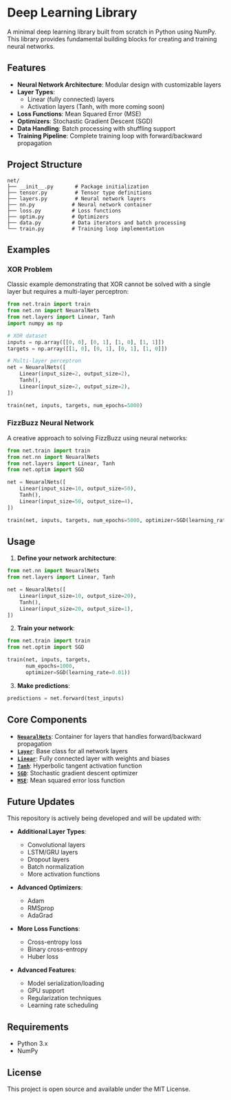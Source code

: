 # Deep Learning Library

A minimal deep learning library built from scratch in Python using NumPy. This library provides fundamental building blocks for creating and training neural networks.

## Features

- **Neural Network Architecture**: Modular design with customizable layers
- **Layer Types**:
  - Linear (fully connected) layers
  - Activation layers (Tanh, with more coming soon)
- **Loss Functions**: Mean Squared Error (MSE)
- **Optimizers**: Stochastic Gradient Descent (SGD)
- **Data Handling**: Batch processing with shuffling support
- **Training Pipeline**: Complete training loop with forward/backward propagation

## Project Structure

```
net/
├── __init__.py       # Package initialization
├── tensor.py         # Tensor type definitions
├── layers.py         # Neural network layers
├── nn.py            # Neural network container
├── loss.py          # Loss functions
├── optim.py         # Optimizers
├── data.py          # Data iterators and batch processing
└── train.py         # Training loop implementation
```

## Examples

### XOR Problem

Classic example demonstrating that XOR cannot be solved with a single layer but requires a multi-layer perceptron:

```python
from net.train import train
from net.nn import NeuaralNets
from net.layers import Linear, Tanh
import numpy as np

# XOR dataset
inputs = np.array([[0, 0], [0, 1], [1, 0], [1, 1]])
targets = np.array([[1, 0], [0, 1], [0, 1], [1, 0]])

# Multi-layer perceptron
net = NeuaralNets([
    Linear(input_size=2, output_size=2),
    Tanh(),
    Linear(input_size=2, output_size=2),
])

train(net, inputs, targets, num_epochs=5000)
```

### FizzBuzz Neural Network

A creative approach to solving FizzBuzz using neural networks:

```python
from net.train import train
from net.nn import NeuaralNets
from net.layers import Linear, Tanh
from net.optim import SGD

net = NeuaralNets([
    Linear(input_size=10, output_size=50),
    Tanh(),
    Linear(input_size=50, output_size=4),
])

train(net, inputs, targets, num_epochs=5000, optimizer=SGD(learning_rate=0.001))
```

## Usage

1. **Define your network architecture**:

```python
from net.nn import NeuaralNets
from net.layers import Linear, Tanh

net = NeuaralNets([
    Linear(input_size=10, output_size=20),
    Tanh(),
    Linear(input_size=20, output_size=1),
])
```

2. **Train your network**:

```python
from net.train import train
from net.optim import SGD

train(net, inputs, targets,
      num_epochs=1000,
      optimizer=SGD(learning_rate=0.01))
```

3. **Make predictions**:

```python
predictions = net.forward(test_inputs)
```

## Core Components

- **[`NeuaralNets`](net/nn.py)**: Container for layers that handles forward/backward propagation
- **[`Layer`](net/layers.py)**: Base class for all network layers
- **[`Linear`](net/layers.py)**: Fully connected layer with weights and biases
- **[`Tanh`](net/layers.py)**: Hyperbolic tangent activation function
- **[`SGD`](net/optim.py)**: Stochastic gradient descent optimizer
- **[`MSE`](net/loss.py)**: Mean squared error loss function

## Future Updates

This repository is actively being developed and will be updated with:

- **Additional Layer Types**:

  - Convolutional layers
  - LSTM/GRU layers
  - Dropout layers
  - Batch normalization
  - More activation functions

- **Advanced Optimizers**:

  - Adam
  - RMSprop
  - AdaGrad

- **More Loss Functions**:

  - Cross-entropy loss
  - Binary cross-entropy
  - Huber loss

- **Advanced Features**:
  - Model serialization/loading
  - GPU support
  - Regularization techniques
  - Learning rate scheduling

## Requirements

- Python 3.x
- NumPy

## License

This project is open source and available under the MIT License.
